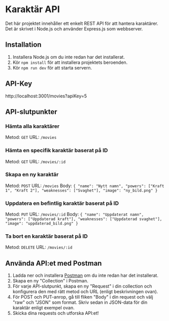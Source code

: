 # Karaktär API

Det här projektet innehåller ett enkelt REST API för att hantera karaktärer. Det är skrivet i Node.js och använder Express.js som webbserver.

## Installation

1. Installera Node.js om du inte redan har det installerat.
2. Kör `npm install` för att installera projektets beroenden.
3. Kör `npm run dev` för att starta servern.

## API-Key
http://localhost:3001/movies?apiKey=5

## API-slutpunkter

### Hämta alla karaktärer

Metod: `GET`
URL: `/movies`

### Hämta en specifik karaktär baserat på ID

Metod: `GET`
URL: `/movies/:id`

### Skapa en ny karaktär

Metod: `POST`
URL: `/movies`
Body: `{ "name": "Nytt namn", "powers": ["Kraft 1", "Kraft 2"], "weaknesses": ["Svaghet"], "image": "ny_bild.png" }`

### Uppdatera en befintlig karaktär baserat på ID

Metod: `PUT`
URL: `/movies/:id`
Body: `{ "name": "Uppdaterat namn", "powers": ["Uppdaterad kraft"], "weaknesses": ["Uppdaterad svaghet"], "image": "uppdaterad_bild.png" }`

### Ta bort en karaktär baserat på ID

Metod: `DELETE`
URL: `/movies/:id`

## Använda API:et med Postman

1. Ladda ner och installera [Postman](https://www.postman.com/downloads/) om du inte redan har det installerat.
2. Skapa en ny "Collection" i Postman.
3. För varje API-slutpunkt, skapa en ny "Request" i din collection och konfigurera den med rätt metod och URL (enligt beskrivningen ovan).
4. För POST och PUT-anrop, gå till fliken "Body" i din request och välj "raw" och "JSON" som format. Skriv sedan in JSON-data för din karaktär enligt exempel ovan.
5. Skicka dina requests och utforska API:et!
